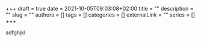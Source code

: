 +++ 
draft = true
date = 2021-10-05T09:03:08+02:00
title = ""
description = ""
slug = ""
authors = []
tags = []
categories = []
externalLink = ""
series = []
+++


sdfghjkl
